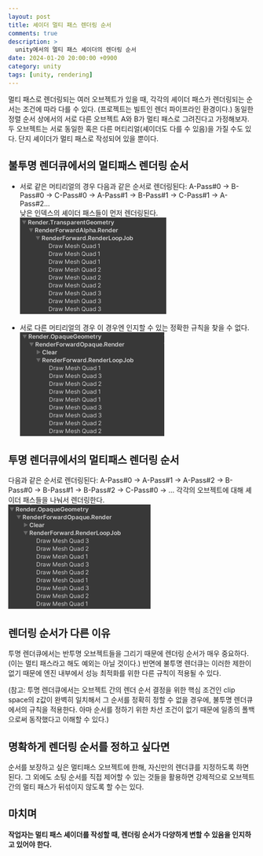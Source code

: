 ```yaml
---
layout: post
title: 셰이더 멀티 패스 렌더링 순서
comments: true  
description: >
  unity에서의 멀티 패스 셰이더의 렌더링 순서
date: 2024-01-20 20:00:00 +0900
category: unity
tags: [unity, rendering]
---
```


멀티 패스로 렌더링되는 여러 오브젝트가 있을 때, 각각의 셰이더 패스가 렌더링되는 순서는 조건에 따라 다를 수 있다.
(프로젝트는 빌트인 렌더 파이프라인 환경이다.)
동일한 정렬 순서 상에서의 서로 다른 오브젝트 A와 B가 멀티 패스로 그려진다고 가정해보자.
두 오브젝트는 서로 동일한 혹은 다른 머티리얼(셰이더도 다를 수 있음)을 가질 수도 있다. 단지 셰이더가 멀티 패스로 작성되어 있을 뿐이다.

## 불투명 렌더큐에서의 멀티패스 렌더링 순서
- 서로 같은 머티리얼의 경우
다음과 같은 순서로 렌더링된다: A-Pass#0 -> B-Pass#0 -> C-Pass#0 -> A-Pass#1 -> B-Pass#1 -> C-Pass#1 -> A-Pass#2...  
낮은 인덱스의 셰이더 패스들이 먼저 렌더링된다.  
![Untitled](/images/posts/multi-pass-render-order/b1.png)

- 서로 다른 머티리얼의 경우
이 경우엔 인지할 수 있는 정확한 규칙을 찾을 수 없다.    
![Untitled](/images/posts/multi-pass-render-order/b2.png)

## 투명 렌더큐에서의 멀티패스 렌더링 순서
다음과 같은 순서로 렌더링된다: A-Pass#0 -> A-Pass#1 -> A-Pass#2 -> B-Pass#0 -> B-Pass#1 -> B-Pass#2 -> C-Pass#0 -> ...
각각의 오브젝트에 대해 셰이더 패스들을 나눠서 렌더링한다.    
![Untitled](/images/posts/multi-pass-render-order/b3.png)

## 렌더링 순서가 다른 이유
투명 렌더큐에서는 반투명 오브젝트들을 그리기 때문에 렌더링 순서가 매우 중요하다. (이는 멀티 패스라고 해도 예외는 아닐 것이다.) 반면에 불투명 렌더큐는 이러한 제한이 없기 때문에 엔진 내부에서 성능 최적화를 위한 다른 규칙이 적용될 수 있다.

(참고: 투명 렌더큐에서는 오브젝트 간의 렌더 순서 결정을 위한 핵심 조건인 clip space의 z값이 완벽히 일치해서 그 순서를 정확히 정할 수 없을 경우에, 불투명 렌더큐에서의 규칙을 적용한다. 아마 순서를 정하기 위한 차선 조건이 없기 때문에 일종의 폴백으로써 동작했다고 이해할 수 있다.)

## 명확하게 렌더링 순서를 정하고 싶다면
순서를 보장하고 싶은 멀티패스 오브젝트에 한해, 자신만의 렌더큐를 지정하도록 하면 된다. 그 외에도 소팅 순서를 직접 제어할 수 있는 것들을 활용하면 강제적으로 오브젝트 간의 멀티 패스가 뒤섞이지 않도록 할 수는 있다.

## 마치며
**작업자는 멀티 패스 셰이더를 작성할 때, 렌더링 순서가 다양하게 변할 수 있음을 인지하고 있어야 한다.**

